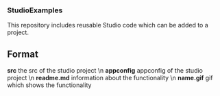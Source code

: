 ### StudioExamples
This repository includes reusable Studio code which can be added to a project.

## Format
**src** the src of the studio project
\n **appconfig** appconfig of the studio project
\n **readme.md** information about the functionality
\n **__name__.gif** gif which shows the functionality

